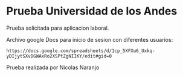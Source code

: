 # Prueba Universidad de los Andes

Prueba solicitada para aplicacion laboral.

Archivo google Docs para inicio de sesion con diferentes usuarios:

    https://docs.google.com/spreadsheets/d/1cp_5XFXu6_Uxkq-yDIjytSXvDGWAxRo2XSPtZgNIIKY/edit#gid=0


Prueba realizada por Nicolas Naranjo
